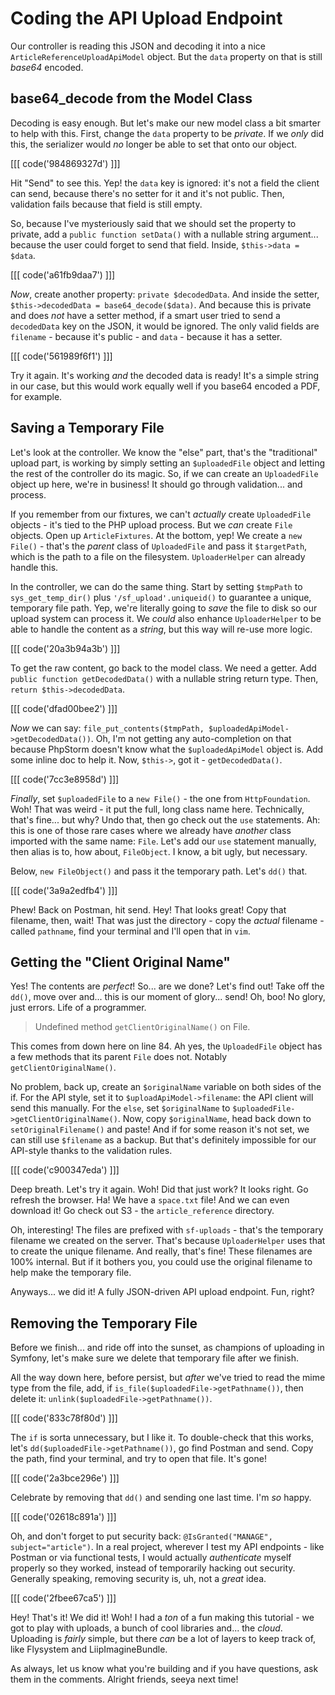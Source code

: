 # Coding the API Upload Endpoint

Our controller is reading this JSON and decoding it into a nice
`ArticleReferenceUploadApiModel` object. But the `data` property on that is still
*base64* encoded.

## base64_decode from the Model Class

Decoding is easy enough. But let's make our new model class a bit smarter to help
with this. First, change the `data` property to be *private*. If we *only* did
this, the serializer would *no* longer be able to set that onto our object. 

[[[ code('984869327d') ]]]

Hit "Send" to see this. Yep! the `data` key is ignored: it's not a field the client
can send, because there's no setter for it and it's not public. Then, validation
fails because that field is still empty.

So, because I've mysteriously said that we should set the property to private,
add a `public function setData()` with a nullable string argument... because the
user could forget to send that field. Inside, `$this->data = $data`.

[[[ code('a61fb9daa7') ]]]

*Now*, create another property: `private $decodedData`. And inside the setter,
`$this->decodedData = base64_decode($data)`. And because this is private and
does *not* have a setter method, if a smart user tried to send a `decodedData`
key on the JSON, it would be ignored. The only valid fields are `filename` - because
it's public - and `data` - because it has a setter.

[[[ code('561989f6f1') ]]]

Try it again. It's working *and* the decoded data is ready! It's a simple string
in our case, but this would work equally well if you base64 encoded a PDF, for example.

## Saving a Temporary File

Let's look at the controller. We know the "else" part, that's the "traditional"
upload part, is working by simply setting an `$uploadedFile` object and letting
the rest of the controller do its magic. So, if we can create an `UploadedFile`
object up here, we're in business! It should go through validation... and process.

If you remember from our fixtures, we can't *actually* create `UploadedFile`
objects - it's tied to the PHP upload process. But we *can* create `File` objects.
Open up `ArticleFixtures`. At the bottom, yep! We create a `new File()` - that's
the *parent* class of `UploadedFile` and pass it `$targetPath`, which is the path
to a file on the filesystem. `UploaderHelper` can already handle this.

In the controller, we can do the same thing. Start by setting
`$tmpPath` to `sys_get_temp_dir()` plus `'/sf_upload'.uniqueid()` to guarantee
a unique, temporary file path. Yep, we're literally going to *save* the file to
disk so our upload system can process it. We *could* also enhance `UploaderHelper`
to be able to handle the content as a *string*, but this way will re-use more logic.

[[[ code('20a3b94a3b') ]]]

To get the raw content, go back to the model class. We need a getter. Add
`public function getDecodedData()` with a nullable string return type. Then,
`return $this->decodedData`.

[[[ code('dfad00bee2') ]]]

*Now* we can say: `file_put_contents($tmpPath, $uploadedApiModel->getDecodedData())`.
Oh, I'm not getting any auto-completion on that because PhpStorm doesn't know what
the `$uploadedApiModel` object is. Add some inline doc to help it. Now, `$this->`,
got it - `getDecodedData()`.

[[[ code('7cc3e8958d') ]]]

*Finally*, set `$uploadedFile` to a `new File()` - the one from `HttpFoundation`.
Woh! That was weird - it put the full, long class name here. Technically, that's
fine... but why? Undo that, then go check out the `use` statements. Ah: this is one
of those rare cases where we already have *another* class imported with the
same name: `File`. Let's add our `use` statement manually, then alias is to, how
about, `FileObject`. I know, a bit ugly, but necessary.

Below, `new FileObject()` and pass it the temporary path. Let's `dd()` that.

[[[ code('3a9a2edfb4') ]]]

Phew! Back on Postman, hit send. Hey! That looks great! Copy that filename, then,
wait! That was just the directory - copy the *actual* filename - called `pathname`,
find your terminal and I'll open that in `vim`.

## Getting the "Client Original Name"

Yes! The contents are *perfect*! So... are we done? Let's find out! Take off the
`dd()`, move over and... this is our moment of glory... send! Oh, boo! No glory,
just errors. Life of a programmer.

> Undefined method `getClientOriginalName()` on File.

This comes from down here on line 84. Ah yes, the `UploadedFile` object has a few
methods that its parent `File` does not. Notably `getClientOriginalName()`.

No problem, back up, create an `$originalName` variable on both sides of the if.
For the API style, set it to `$uploadApiModel->filename`: the API client will
send this manually. For the `else`, set `$originalName` to
`$uploadedFile->getClientOriginalName()`. Now, copy `$originalName`, head back
down to `setOriginalFilename()` and paste! And if for some reason it's not set,
we can still use `$filename` as a backup. But that's definitely impossible for our
API-style thanks to the validation rules.

[[[ code('c900347eda') ]]]

Deep breath. Let's try it again. Woh! Did that just work? It looks right. Go refresh
the browser. Ha! We have a `space.txt` file! And we can even download it! Go check
out S3 - the `article_reference` directory.

Oh, interesting! The files are prefixed with `sf-uploads` - that's the temporary
filename we created on the server. That's because `UploaderHelper` uses that to
create the unique filename. And really, that's fine! These filenames are 100%
internal. But if it bothers you, you could use the original filename to help make
the temporary file.

Anyways... we did it! A fully JSON-driven API upload endpoint. Fun, right?

## Removing the Temporary File

Before we finish... and ride off into the sunset, as champions of uploading in Symfony,
let's make sure we delete that temporary file after we finish.

All the way down here, before persist, but *after* we've tried to read the mime
type from the file, add, if `is_file($uploadedFile->getPathname())`, then delete it:
`unlink($uploadedFile->getPathname())`.

[[[ code('833c78f80d') ]]]

The `if` is sorta unnecessary, but I like it. To double-check that this works,
let's `dd($uploadedFile->getPathname())`, go find Postman and send. Copy the
path, find your terminal, and try to open that file. It's gone!

[[[ code('2a3bce296e') ]]]

Celebrate by removing that `dd()` and sending one last time. I'm *so* happy.

[[[ code('02618c891a') ]]]

Oh, and don't forget to put security back: `@IsGranted("MANAGE", subject="article")`.
In a real project, wherever I test my API endpoints - like Postman or via functional
tests, I would actually *authenticate* myself properly so they worked, instead of
temporarily hacking out security. Generally speaking, removing security is, uh,
not a *great* idea.

[[[ code('2fbee67ca5') ]]]

Hey! That's it! We did it! Woh! I had a *ton* of a fun making this tutorial - we
got to play with uploads, a bunch of cool libraries and... the *cloud*. Uploading
is *fairly* simple, but there *can* be a lot of layers to keep track of, like
Flysystem and LiipImagineBundle.

As always, let us know what you're building and if you have questions, ask them
in the comments. Alright friends, seeya next time!
